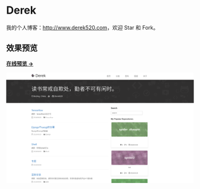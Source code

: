 # Derek

我的个人博客：<http://www.derek520.com>，欢迎 Star 和 Fork。

## 效果预览

**[在线预览 &rarr;](http://www.derek520.com)**

![screenshot home](/images/home_pic.png)

